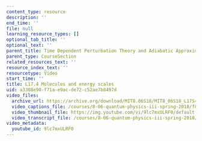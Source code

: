 ```yaml
---
content_type: resource
description: ''
end_time: ''
file: null
learning_resource_types: []
optional_tab_title: ''
optional_text: ''
parent_title: Time Dependent Perturbation Theory and Adiabatic Approximation
parent_type: CourseSection
related_resources_text: ''
resource_index_text: ''
resourcetype: Video
start_time: ''
title: L17.4 Molecules and energy scales
uid: a3308e90-f71a-e9ac-de72-c52ae7b8497d
video_files:
  archive_url: https://archive.org/download/MIT8.06S18/MIT8_06S18_L17S4_300k.mp4
  video_captions_file: /courses/8-06-quantum-physics-iii-spring-2018/f8fe7a70bb8c568193e0af62e90d4e00_9lc7mxULRF0.vtt
  video_thumbnail_file: https://img.youtube.com/vi/9lc7mxULRF0/default.jpg
  video_transcript_file: /courses/8-06-quantum-physics-iii-spring-2018/bd03c46cd731f5c5484d2d892ca78717_9lc7mxULRF0.pdf
video_metadata:
  youtube_id: 9lc7mxULRF0
---
```

